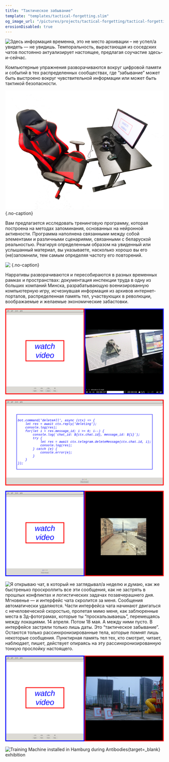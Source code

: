 ```yaml
---
title: "Тактическое забывание"
template: "templates/tactical-forgetting.slim" 
og_image_url: "/pictures/projects/tactical-forgetting/tactical-forgetting-04.png"
erosionDisabled: true
---
```

![Здесь информация временна, это не место архивации – не успел/а увидеть — не увидишь. Темпоральность, вырастающая из соседских чатов постоянно актуализирует настоящее, предлагая соучастие здесь-и-сейчас.](/pictures/projects/tactical-forgetting/tactical-forgetting-00.gif)

Компьютерные упражнения разворачиваются вокруг цифровой памяти и событий в тех распределенных сообществах, где “забывание” может быть  выстроено вокруг чувствительной информации или может быть тактикой безопасности.  

![&nbsp;](/pictures/projects/tactical-forgetting/tactical-forgetting-04.png){.no-caption}

Вам предлагается исследовать тренинговую программу, которая построена на методах запоминания, основанных на нейронной активности. Программа наполнена связанными между собой элементами и различными сценариями, связанными с беларуской реальностью. Реагируя определенным образом на увиденный или услышанный материал, вы указываете, насколько хорошо вы его (не)запомнили, тем самым  определяя частоту его повторений.

![&nbsp;](/pictures/projects/tactical-forgetting/tactical-forgetting-05.png){.no-caption}

Нарративы разворачиваются и пересобираются в разных временных рамках и пространствах: документация инспекции труда в одну из больших компаний Минска, разрабатывающую военизированную компьютерную игру, исчезнувшая информация из архивов интернет-порталов, распределенная память тел, участвующих в революции, воображаемые и желаемые экономические забастовки.

![Отключение интернета отключило от привычной распределенной аутсорсинговой работы — больше нет жаждущих голосов на той стороне экрана. Про этику личного вклада в производство через agile методы управления командой можно забыть, хотя бы на неопределенное время. ](/pictures/projects/tactical-forgetting/tactical-forgetting-06.png)

![Кто-то уходит, потому что через два часа начнётся митинг, корпоративный, без политических требований — колл с командой об итогах недели. Как остановить финансовые потоки, а не процесс труда. Цитата из обращения международной ассоциации гейм-дизайнеров: ...](/pictures/projects/tactical-forgetting/tactical-forgetting-07.png)

![Моя страна — 2020. Пытаюсь построить социалистический город. Все, что бы ни построила, как мне говорят, не будет приносить прибыль. Отличный тренажер для будущего стартапера!](/pictures/projects/tactical-forgetting/tactical-forgetting-08.png)

![Я открываю чат, в который не заглядывал/а неделю и думаю, как же быстренько проскроллить все эти сообщения, как не застрять в прошлых конфликтах и логистических задачах позавчерашнего дня. Мгновенье — и интерфейс чата скролится за меня. Сообщения автоматически удаляются. Части интерфейса чата начинают двигаться с нечеловеческой скоростью, пролетая мимо меня, как заблюренные места в 3д-фотограмах, которые ты “проскальзываешь”, перемещаясь между локациями. 14 апреля. Потом 18 мая. А между ними пусто. В интерфейсе застряли только лишь даты. Это “тактическое забывание”. Остаются только рассинхронизированные тела, которые помнят лишь некоторые сообщения. Пунктирная память тел тех, кто смотрит, читает, наблюдает, пишет, действует опираясь на эту рассинхронизированную тонкую прослойку настоящего.](/pictures/projects/tactical-forgetting/tactical-forgetting-09.png)

![бодрость башенок гармонирует с темпами колонизации этого города соседней страной. первое что построили - детскую площадку. реал эстейт - реал колонизейшен. а может быть просто маркетинговый ход...](/pictures/projects/tactical-forgetting/tactical-forgetting-10.png)

![Training Machine installed in Hamburg during [Antibodies](https://www.westwerk.org/antikoerper.html){target=_blank} exhibition](/pictures/projects/tactical-forgetting/tactical-forgetting-01.png)

